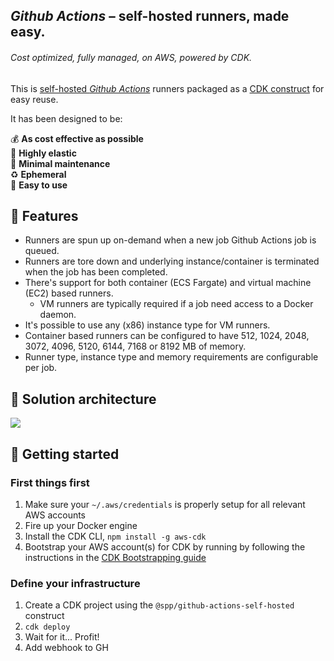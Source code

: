 ## _Github Actions_ – self-hosted runners, made easy.

###### _Cost optimized, fully managed, on AWS, powered by CDK._

This is [self-hosted _Github Actions_](https://docs.github.com/en/actions/hosting-your-own-runners/about-self-hosted-runners) runners packaged as a [CDK construct](https://aws.amazon.com/cdk/) for easy reuse.

It has been designed to be:

:moneybag: **As cost effective as possible**<br />
:gem: **Highly elastic**<br />
:sleeping_bed: **Minimal maintenance**<br />
:recycle: **Ephemeral**<br />
:hugs: **Easy to use**<br />

## :tophat: Features

- Runners are spun up on-demand when a new job Github Actions job is queued.
- Runners are tore down and underlying instance/container is terminated when the job has been completed.
- There's support for both container (ECS Fargate) and virtual machine (EC2) based runners.
  - VM runners are typically required if a job need access to a Docker daemon.
- It's possible to use any (x86) instance type for VM runners.
- Container based runners can be configured to have 512, 1024, 2048, 3072, 4096, 5120, 6144, 7168 or 8192 MB of memory.
- Runner type, instance type and memory requirements are configurable per job.

## :art: Solution architecture

<a href="https://docs.google.com/drawings/d/1F1ofp86HjaqzCBt2ybKB5ZfXE-AqhX9pdiGPl_f2FE8/edit"><img src="https://docs.google.com/drawings/d/e/2PACX-1vQGyC_Wfy--Lf8Qdk1xkgW2fZrRG-vjAXM3ZcLPcdEI4TtG6BjwQ4gM3qVNTESbhbgTFAdSi8ZTK7Px/pub?w=1570&amp;h=673"></a>

## :traffic_light: Getting started

### First things first

1. Make sure your `~/.aws/credentials` is properly setup for all relevant AWS accounts
2. Fire up your Docker engine
3. Install the CDK CLI, `npm install -g aws-cdk`
4. Bootstrap your AWS account(s) for CDK by running by following the instructions in the [CDK Bootstrapping guide](https://docs.aws.amazon.com/cdk/latest/guide/bootstrapping.html)

### Define your infrastructure

1. Create a CDK project using the `@spp/github-actions-self-hosted` construct
2. `cdk deploy`
3. Wait for it... Profit!
4. Add webhook to GH
